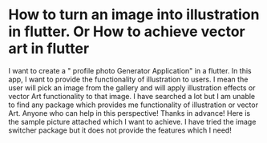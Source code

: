 
# How to turn an image into illustration in flutter. Or How to achieve vector art in flutter

I want to create a " profile photo Generator Application" in a flutter. In this app, I want to provide the functionality of illustration to users. I mean the user will pick an image from the gallery and will apply illustration effects or vector Art functionality to that image.
I have searched a lot but I am unable to find any package which provides me functionality of illustration or vector Art. Anyone who can help in this perspective!
Thanks in advance!
Here is the sample picture attached 
which I want to achieve.
I have tried the image switcher package but it does not provide the features which I need!

        